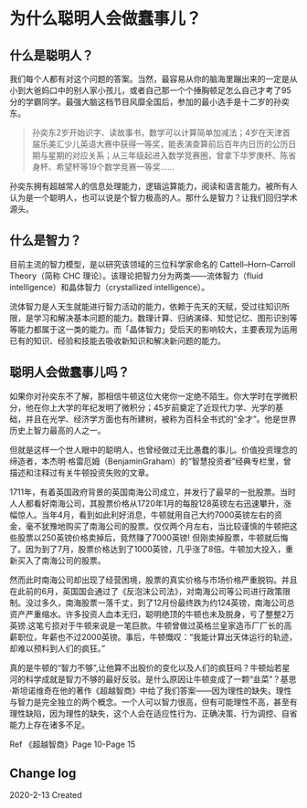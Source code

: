 # 为什么聪明人会做蠢事儿？

## 什么是聪明人？

我们每个人都有对这个问题的答案。当然，最容易从你的脑海里蹦出来的一定是从小到大爸妈口中的别人家小孩儿，或者自己那一个个捶胸顿足怎么自己才考了95分的学霸同学。最强大脑这档节目风靡全国后，参加的最小选手是十二岁的孙奕东。

> 孙奕东2岁开始识字、读故事书，数学可以计算简单加减法；4岁在天津首届乐美汇少儿英语大赛中获得一等奖，能表演查算前后百年内日历的公历日期与星期的对应关系；从三年级起进入数学竞赛圈，曾拿下华罗庚杯、陈省身杯、希望杯等19个数学竞赛一等奖……

孙奕东拥有超越常人的信息处理能力，逻辑运算能力，阅读和语言能力。被所有人认为是一个聪明人，也可以说是个智力极高的人。那什么是智力？让我们回归学术源头。

## 什么是智力？

目前主流的智力模型，是以研究该领域的三位科学家命名的 Cattell–Horn–Carroll Theory（简称 CHC 理论）。该理论把智力分为两类——流体智力（fluid intelligence）和晶体智力（crystallized intelligence）。

流体智力是人天生就能进行智力活动的能力，依赖于先天的天赋，受过往知识所限，是学习和解决基本问题的能力。数理计算、归纳演绎、知觉记忆、图形识别等等能力都属于这一类的能力。而「晶体智力」受后天的影响较大，主要表现为运用已有的知识、经验和技能去吸收新知识和解决新问题的能力。

## 聪明人会做蠢事儿吗？

如果你对孙奕东不了解，那相信牛顿这位大佬你一定绝不陌生。你大学时在学微积分，他在你上大学的年纪发明了微积分；45岁前奠定了近现代力学、光学的基础，并且在光学、经济学方面也有所建树，被称为百科全书式的“全才”。他是世界历史上智力最高的人之一。

但就是这样一个世人眼中的聪明人，也曾经做过无比愚蠢的事儿。价值投资理念的缔造者，本杰明·格雷厄姆（BenjaminGraham）的“智慧投资者”经典专栏里，曾描述和注释过有关牛顿投资失败的文章。

1711年，有着英国政府背景的英国南海公司成立，并发行了最早的一批股票。当时人人都看好南海公司，其股票价格从1720年1月的每股128英镑左右迅速攀升，涨幅惊人。当年4月，看到如此利好消息，牛顿就用自己大约7000英镑左右的资金，毫不犹豫地购买了南海公司的股票。仅仅两个月左右，当比较谨慎的牛顿把这些股票以250英镑价格卖掉后，竟然赚了7000英镑! 但刚卖掉股票，牛顿就后悔了。因为到了7月，股票价格达到了1000英镑，几乎涨了8倍。牛顿加大投入，重新买入了南海公司的股票。

然而此时南海公司却出现了经营困境，股票的真实价格与市场价格严重脱钩。并且在此前的6月，英国国会通过了《反泡沫公司法》，对南海公司等公司进行政策限制。没过多久，南海股票一落千丈，到了12月份最终跌为约124英镑，南海公司总资产严重缩水。许多投资人血本无归，聪明绝顶的牛顿也未及脱身，亏了整整2万英镑.这笔亏损对于牛顿来说是一笔巨款。牛顿曾做过英格兰皇家造币厂厂长的高薪职位，年薪也不过2000英镑。事后，牛顿慨叹：“我能计算出天体运行的轨迹，却难以预料到人们的疯狂。”

真的是牛顿的“智力不够”,让他算不出股价的变化以及人们的疯狂吗？牛顿灿若星河的科学成就是智力不够的最好反驳。是什么原因让牛顿变成了一颗“韭菜”？基思·斯坦诺维奇在他的著作《超越智商》中给了我们答案——因为理性的缺失。理性与智力是完全独立的两个概念。一个人可以智力很高，但有可能理性不高，甚至有理性缺陷，因为理性的缺失，这个人会在适应性行为、正确决策、行为调控、自省能力上存在诸多不足。



Ref 《超越智商》Page 10-Page 15



## Change log

2020-2-13 Created